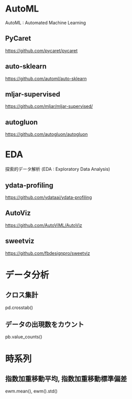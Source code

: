 # AutoML

AutoML : Automated Machine Learning

## PyCaret

https://github.com/pycaret/pycaret

## auto-sklearn

https://github.com/automl/auto-sklearn

## mljar-supervised

https://github.com/mljar/mljar-supervised/

## autogluon

https://github.com/autogluon/autogluon

# EDA

探索的データ解析 (EDA : Exploratory Data Analysis)

## ydata-profiling

https://github.com/ydataai/ydata-profiling

## AutoViz

https://github.com/AutoViML/AutoViz

## sweetviz

https://github.com/fbdesignpro/sweetviz

# データ分析

## クロス集計

pd.crosstab()

## データの出現数をカウント

pb.value_counts()

# 時系列

## 指数加重移動平均, 指数加重移動標準偏差

ewm.mean(), ewm().std()



